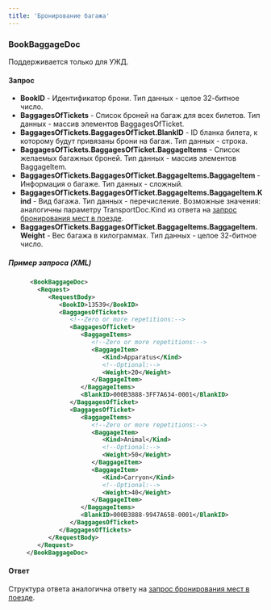```yaml
---
title: 'Бронирование багажа'
---
```


### BookBaggageDoc

Поддерживается только для УЖД.

#### Запрос

-   **BookID** - Идентификатор брони. Тип данных - целое 32-битное число.
-   **BaggagesOfTickets** - Список броней на багаж для всех билетов. Тип данных - массив элементов BaggagesOfTicket.
-   **BaggagesOfTickets.BaggagesOfTicket.BlankID** - ID бланка билета, к которому будут привязаны брони на багаж. Тип данных - строка.
-   **BaggagesOfTickets.BaggagesOfTicket.BaggageItems** - Список желаемых багажных броней. Тип данных - массив элементов BaggageItem.
-   **BaggagesOfTickets.BaggagesOfTicket.BaggageItems.BaggageItem** - Информация о багаже. Тип данных - сложный.
-   **BaggagesOfTickets.BaggagesOfTicket.BaggageItems.BaggageItem.Kind** - Вид багажа. Тип данных - перечисление. Возможные значения: аналогичны параметру TransportDoc.Kind из ответа на [запрос бронирования мест в поезде](/trains/trains_stages/booktrain).
-   **BaggagesOfTickets.BaggagesOfTicket.BaggageItems.BaggageItem.Weight** - Вес багажа в килограммах. Тип данных - целое 32-битное число.

##### Пример запроса (XML)
```xml
      <BookBaggageDoc>
        <Request>
           <RequestBody>
              <BookID>13539</BookID>
              <BaggagesOfTickets>
                 <!--Zero or more repetitions:-->
                 <BaggagesOfTicket>
                    <BaggageItems>
                       <!--Zero or more repetitions:-->
                       <BaggageItem>
                          <Kind>Apparatus</Kind>
                          <!--Optional:-->
                          <Weight>20</Weight>
                       </BaggageItem>
                    </BaggageItems>
                    <BlankID>000B3888-3FF7A634-0001</BlankID>
                 </BaggagesOfTicket>
                 <BaggagesOfTicket>
                    <BaggageItems>
                       <!--Zero or more repetitions:-->
                       <BaggageItem>
                          <Kind>Animal</Kind>
                          <!--Optional:-->
                          <Weight>50</Weight>
                       </BaggageItem>
                       <BaggageItem>
                          <Kind>Carryon</Kind>
                          <!--Optional:-->
                          <Weight>40</Weight>
                       </BaggageItem>
                    </BaggageItems>
                    <BlankID>000B3888-9947A65B-0001</BlankID>
                 </BaggagesOfTicket>
              </BaggagesOfTickets>
           </RequestBody>
        </Request>
     </BookBaggageDoc>
```

#### Ответ

Структура ответа аналогична ответу на [запрос бронирования мест в поезде](/trains/trains_stages/booktrain).
